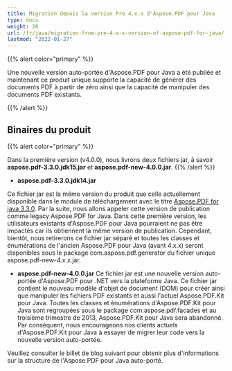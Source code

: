 ```yaml
---
title: Migration depuis la version Pre 4.x.x d'Aspose.PDF pour Java
type: docs
weight: 20
url: /fr/java/migration-from-pre-4-x-x-version-of-aspose-pdf-for-java/
lastmod: "2022-01-27"
---
```


{{% alert color="primary" %}}

Une nouvelle version auto-portée d'Aspose.PDF pour Java a été publiée et maintenant ce produit unique supporte la capacité de générer des documents PDF à partir de zéro ainsi que la capacité de manipuler des documents PDF existants.

{{% /alert %}}

## Binaires du produit

{{% alert color="primary" %}}

Dans la première version (v4.0.0), nous livrons deux fichiers jar, à savoir **aspose.pdf-3.3.0.jdk15.jar** et **aspose.pdf-new-4.0.0.jar**.
{{% /alert %}}
- **aspose.pdf-3.3.0.jdk14.jar**

Ce fichier jar est la même version du produit que celle actuellement disponible dans le module de téléchargement avec le titre [Aspose.PDF for java 3.3.0](http://www.aspose.com/community/files/72/java-components/aspose.pdf-for-java/entry417659.aspx). Par la suite, nous allons appeler cette version de publication comme legacy Aspose.PDF for Java. Dans cette première version, les utilisateurs existants d'Aspose.PDF pour Java pourraient ne pas être impactés car ils obtiennent la même version de publication. Cependant, bientôt, nous retirerons ce fichier jar séparé et toutes les classes et énumérations de l'ancien Aspose.PDF pour Java (avant 4.x.x) seront disponibles sous le package com.aspose.pdf.generator du fichier unique aspose.pdf-new-4.x.x.jar.
- **aspose.pdf-new-4.0.0.jar**
  Ce fichier jar est une nouvelle version auto-portée d'Aspose.PDF pour .NET vers la plateforme Java.
 Ce fichier jar contient le nouveau modèle d'objet de document (DOM) pour créer ainsi que manipuler les fichiers PDF existants et aussi l'actuel Aspose.PDF.Kit pour Java. Toutes les classes et énumérations d'Aspose.PDF.Kit pour Java sont regroupées sous le package com.aspose.pdf.facades et au troisième trimestre de 2013, Aspose.PDF.Kit pour Java sera abandonné. Par conséquent, nous encourageons nos clients actuels d'Aspose.PDF.Kit pour Java à essayer de migrer leur code vers la nouvelle version auto-portée.

Veuillez consulter le billet de blog suivant pour obtenir plus d'informations sur la structure de l'Aspose.PDF pour Java auto-porté.